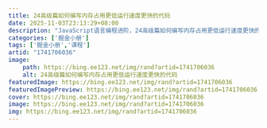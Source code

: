 ```yaml
---
title: 24高级篇如何编写内存占用更低运行速度更快的代码
date: 2025-11-03T23:13:29+08:00
description: "JavaScript语言编程进阶，24高级篇如何编写内存占用更低运行速度更快的代码"
categories: ['掘金小册']
tags: ['掘金小册','课程']
artid: "1741706036"
image:
    path: https://bing.ee123.net/img/rand?artid=1741706036
    alt: 24高级篇如何编写内存占用更低运行速度更快的代码
featuredImage: https://bing.ee123.net/img/rand?artid=1741706036
featuredImagePreview: https://bing.ee123.net/img/rand?artid=1741706036
cover: https://bing.ee123.net/img/rand?artid=1741706036
image: https://bing.ee123.net/img/rand?artid=1741706036
img: https://bing.ee123.net/img/rand?artid=1741706036
---
```


